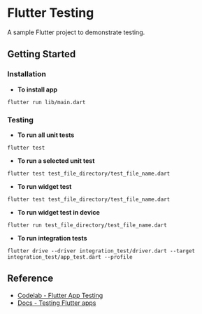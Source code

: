 # Flutter Testing

A sample Flutter project to demonstrate testing.

## Getting Started

### Installation

- **To install app** 
```
flutter run lib/main.dart
```

### Testing

- **To run all unit tests**  
```
flutter test
```

- **To run a selected unit test**  
```
flutter test test_file_directory/test_file_name.dart
```

- **To run widget test**  
```
flutter test test_file_directory/test_file_name.dart
```

- **To run widget test in device**  
```
flutter run test_file_directory/test_file_name.dart
```

- **To run integration tests**  
```
flutter drive --driver integration_test/driver.dart --target integration_test/app_test.dart --profile
```

## Reference
- [Codelab - Flutter App Testing](https://codelabs.developers.google.com/codelabs/flutter-app-testing)
- [Docs - Testing Flutter apps](https://flutter.dev/docs/testing)
